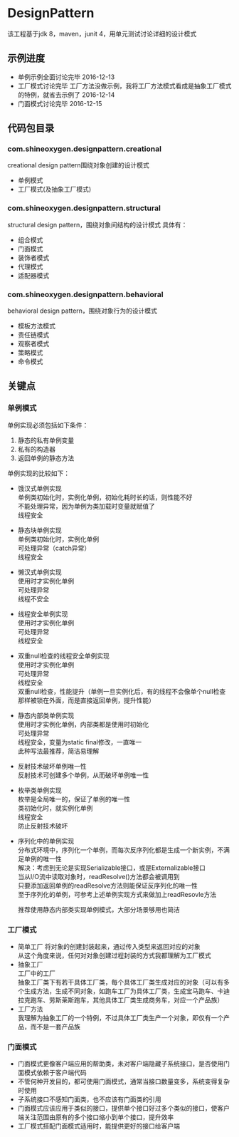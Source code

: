 # DesignPattern
该工程基于jdk 8，maven，junit 4，用单元测试讨论详细的设计模式

## 示例进度
- 单例示例全面讨论完毕 2016-12-13
- 工厂模式讨论完毕
	工厂方法没做示例，我将工厂方法模式看成是抽象工厂模式的特例，就省去示例了
	2016-12-14
- 门面模式讨论完毕  2016-12-15

## 代码包目录
### com.shineoxygen.designpattern.creational 
creational design pattern围绕对象创建的设计模式
- 单例模式
- 工厂模式(及抽象工厂模式)

### com.shineoxygen.designpattern.structural
structural design pattern，围绕对象间结构的设计模式
具体有：
- 组合模式
- 门面模式
- 装饰者模式
- 代理模式
- 适配器模式

### com.shineoxygen.designpattern.behavioral
behavioral design pattern，围绕对象行为的设计模式
- 模板方法模式
- 责任链模式
- 观察者模式
- 策略模式
- 命令模式
 
##  关键点
### 单例模式
单例实现必须包括如下条件：	<br>	
1. 静态的私有单例变量			<br>
2. 私有的构造器						<br>
3. 返回单例的静态方法			<br>

单例实现的比较如下：   	<br>
- 饿汉式单例实现			<br>
	单例类初始化时，实例化单例，初始化耗时长的话，则性能不好		<br>
	不能处理异常，因为单例为类加载时变量就赋值了				<br>
	线程安全			<br>
- 静态块单例实现			<br>
	单例类初始化时，实例化单例		<br>
	可处理异常（catch异常）			<br>
	线程安全									<br>
- 懒汉式单例实现			<br>
	使用时才实例化单例				<br>
	可处理异常							<br>
	线程不安全							<br>
- 线程安全单例实现		<br>
	使用时才实例化单例				<br>
	可处理异常							<br>
	线程安全								<br>
- 双重null检查的线程安全单例实现		<br>
	使用时才实例化单例				<br>
	可处理异常							<br>
	线程安全								<br>
	双重null检查，性能提升（单例一旦实例化后，有的线程不会像单个null检查那样被锁在外面，而是直接返回单例，提升性能）			<br>
- 静态内部类单例实现		 <br>
	使用时才实例化单例，内部类都是使用时初始化		<br>
	可处理异常			<br>
	线程安全，变量为static final修改，一直唯一			<br>
	此种写法最推荐，简洁易理解			<br>	
- 反射技术破坏单例唯一性		 			<br>
	反射技术可创建多个单例，从而破坏单例唯一性		<br>
- 枚举类单例实现							<br>
	枚举是全局唯一的，保证了单例的唯一性			<br>
	类初始化时，就实例化单例				<br>
	线程安全										<br>
	防止反射技术破坏							<br>
- 序列化中的单例实现							<br>
	分布式环境中，序列化一个单例，而每次反序列化都是生成一个新实例，不满足单例的唯一性				<br>
	解决：考虑到无论是实现Serializable接口，或是Externalizable接口				<br>
			  当从I/O流中读取对象时，readResolve()方法都会被调用到				<br>
			  只要添加返回单例的readResolve方法则能保证反序列化的唯一性		<br>
			  至于序列化的单例，可参考上述单例实现方式来做加上readResovle方法		<br>

	推荐使用静态内部类实现单例模式，大部分场景够用也简洁		<br>

### 工厂模式
- 简单工厂
	将对象的创建封装起来，通过传入类型来返回对应的对象		<br>
	从这个角度来说，任何对对象创建过程封装的方式我都理解为工厂模式		<br>
- 抽象工厂			<br>
	工厂中的工厂			<br>
	抽象工厂类下有若干具体工厂类，每个具体工厂类生成对应的对象（可以有多个生成方法，生成不同对象，如跑车工厂为具体工厂类，生成宝马跑车、卡迪拉克跑车、劳斯莱斯跑车，其他具体工厂类生成商务车，对应一个产品族）		 	<br>
- 工厂方法			<br>
	我理解为抽象工厂的一个特例，不过具体工厂类生产一个对象，即仅有一个产品，而不是一套产品族	<br>

### 门面模式
- 门面模式更像客户端应用的帮助类，未对客户端隐藏子系统接口，是否使用门面模式依赖于客户端代码		
- 不管何种开发目的，都可使用门面模式，通常当接口数量变多，系统变得复杂时使用
- 子系统接口不感知门面类，也不应该有门面类的引用
- 门面模式应该应用于类似的接口，提供单个接口好过多个类似的接口，使客户端关注范围由原有的多个接口缩小到单个接口，提升效率
- 工厂模式搭配门面模式适用时，能提供更好的接口给客户端
